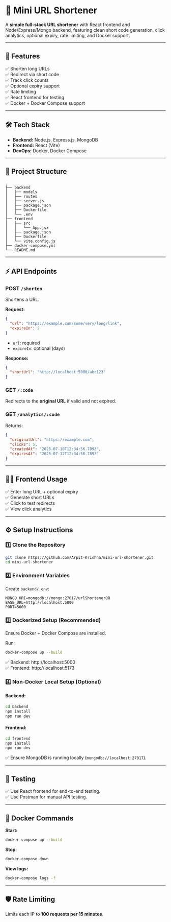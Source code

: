 # 🩶 Mini URL Shortener

A **simple full-stack URL shortener** with React frontend and Node/Express/Mongo backend, featuring clean short code generation, click analytics, optional expiry, rate limiting, and Docker support.

---

## 🚀 Features

✅ Shorten long URLs  
✅ Redirect via short code  
✅ Track click counts  
✅ Optional expiry support  
✅ Rate limiting  
✅ React frontend for testing  
✅ Docker + Docker Compose support

---

## 🛠️ Tech Stack

- **Backend:** Node.js, Express.js, MongoDB  
- **Frontend:** React (Vite)  
- **DevOps:** Docker, Docker Compose

---

## 📂 Project Structure

```plaintext
.
├── backend
│   ├── models
│   ├── routes
│   ├── server.js
│   ├── package.json
│   ├── Dockerfile
│   └── .env
├── frontend
│   ├── src
│   │   └── App.jsx
│   ├── package.json
│   ├── Dockerfile
│   └── vite.config.js
├── docker-compose.yml
└── README.md
```

---

## ⚡ API Endpoints

### POST `/shorten`
Shortens a URL.

**Request:**
```json
{
  "url": "https://example.com/some/very/long/link",
  "expireIn": 2
}
```
- `url`: required  
- `expireIn`: optional (days)

**Response:**
```json
{
  "shortUrl": "http://localhost:5000/abc123"
}
```

### GET `/:code`
Redirects to the **original URL** if valid and not expired.

### GET `/analytics/:code`
Returns:
```json
{
  "originalUrl": "https://example.com",
  "clicks": 5,
  "createdAt": "2025-07-10T12:34:56.789Z",
  "expiresAt": "2025-07-12T12:34:56.789Z"
}
```

---

## 🧑‍💻 Frontend Usage

✅ Enter long URL + optional expiry  
✅ Generate short URLs  
✅ Click to test redirects  
✅ View click analytics

---

## ⚙️ Setup Instructions

### 1️⃣ Clone the Repository
```bash
git clone https://github.com/Arpit-Krishna/mini-url-shortener.git
cd mini-url-shortener
```

### 2️⃣ Environment Variables
Create `backend/.env`:
```env
MONGO_URI=mongodb://mongo:27017/urlShortenerDB
BASE_URL=http://localhost:5000
PORT=5000
```

### 3️⃣ Dockerized Setup (Recommended)
Ensure Docker + Docker Compose are installed.

Run:
```bash
docker-compose up --build
```
✅ Backend: http://localhost:5000  
✅ Frontend: http://localhost:5173

### 4️⃣ Non-Docker Local Setup (Optional)
#### Backend:
```bash
cd backend
npm install
npm run dev
```
#### Frontend:
```bash
cd frontend
npm install
npm run dev
```
✅ Ensure MongoDB is running locally (`mongodb://localhost:27017`).

---

## 🧪 Testing
✅ Use React frontend for end-to-end testing.  
✅ Use Postman for manual API testing.

---

## 🐳 Docker Commands
**Start:**
```bash
docker-compose up --build
```
**Stop:**
```bash
docker-compose down
```
**View logs:**
```bash
docker-compose logs -f
```

---

## 🛡️ Rate Limiting
Limits each IP to **100 requests per 15 minutes**.

